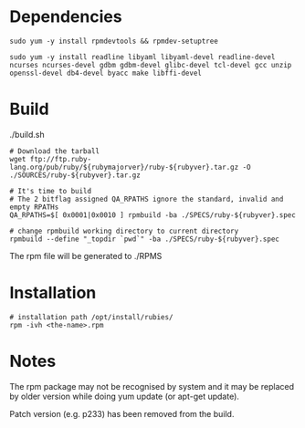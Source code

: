 # Dependencies
```
sudo yum -y install rpmdevtools && rpmdev-setuptree

sudo yum -y install readline libyaml libyaml-devel readline-devel ncurses ncurses-devel gdbm gdbm-devel glibc-devel tcl-devel gcc unzip openssl-devel db4-devel byacc make libffi-devel
```

# Build
./build.sh

```
# Download the tarball
wget ftp://ftp.ruby-lang.org/pub/ruby/${rubymajorver}/ruby-${rubyver}.tar.gz -O ./SOURCES/ruby-${rubyver}.tar.gz
```
```
# It's time to build
# The 2 bitflag assigned QA_RPATHS ignore the standard, invalid and empty RPATHs 
QA_RPATHS=$[ 0x0001|0x0010 ] rpmbuild -ba ./SPECS/ruby-${rubyver}.spec

# change rpmbuild working directory to current directory
rpmbuild --define "_topdir `pwd`" -ba ./SPECS/ruby-${rubyver}.spec
```
The rpm file will be generated to ./RPMS

# Installation
```
# installation path /opt/install/rubies/
rpm -ivh <the-name>.rpm
```

# Notes
The rpm package may not be recognised by system and it may be replaced by older version while doing yum update (or apt-get update).

Patch version (e.g. p233) has been removed from the build.